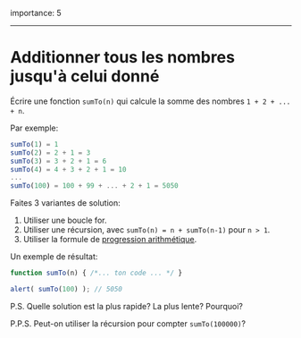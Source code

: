 importance: 5

---

# Additionner tous les nombres jusqu'à celui donné

Écrire une fonction `sumTo(n)` qui calcule la somme des nombres `1 + 2 + ... + n`.

Par exemple:

```js no-beautify
sumTo(1) = 1
sumTo(2) = 2 + 1 = 3
sumTo(3) = 3 + 2 + 1 = 6
sumTo(4) = 4 + 3 + 2 + 1 = 10
...
sumTo(100) = 100 + 99 + ... + 2 + 1 = 5050
```

Faites 3 variantes de solution:

1. Utiliser une boucle for.
2. Utiliser une récursion, avec `sumTo(n) = n + sumTo(n-1)` pour `n > 1`.
3. Utiliser la formule de [progression arithmétique](https://en.wikipedia.org/wiki/Arithmetic_progression).

Un exemple de résultat:

```js
function sumTo(n) { /*... ton code ... */ }

alert( sumTo(100) ); // 5050
```

P.S. Quelle solution est la plus rapide? La plus lente? Pourquoi?

P.P.S. Peut-on utiliser la récursion pour compter `sumTo(100000)`? 
